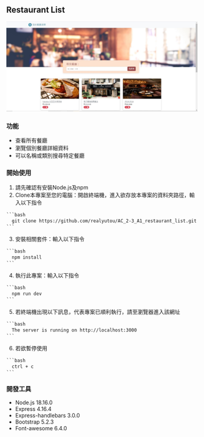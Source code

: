 ## Restaurant List

![Snapsot about Restaurant List](./public/image/snapshot01.jpg)

### 功能
  + 查看所有餐廳
  + 瀏覽個別餐廳詳細資料
  + 可以名稱或類別搜尋特定餐廳

### 開始使用
  1. 請先確認有安裝Node.js及npm
  2. Clone本專案至您的電腦：開啟終端機，進入欲存放本專案的資料夾路徑，輸入以下指令

    ```bash
      git clone https://github.com/realyutou/AC_2-3_A1_restaurant_list.git
    ```

  3. 安裝相關套件：輸入以下指令

    ```bash
      npm install
    ```

  4. 執行此專案：輸入以下指令

    ```bash
      npm run dev
    ```

  5. 若終端機出現以下訊息，代表專案已順利執行，請至瀏覽器進入該網址

    ```bash
      The server is running on http://localhost:3000
    ```

  6. 若欲暫停使用

    ```bash
      ctrl + c
    ```

### 開發工具
  + Node.js 18.16.0
  + Express 4.16.4
  + Express-handlebars 3.0.0
  + Bootstrap 5.2.3
  + Font-awesome 6.4.0